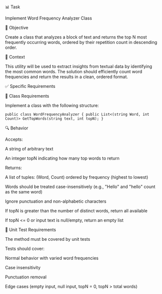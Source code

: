 ﻿📊 Task 

Implement Word Frequency Analyzer Class

🎯 Objective

Create a class that analyzes a block of text and returns the top N most frequently occurring words, ordered by their repetition count in descending order.

🧩 Context

This utility will be used to extract insights from textual data by identifying the most common words. The solution should efficiently count word frequencies and return the results in a clean, ordered format.

✅ Specific Requirements

🔧 Class Requirements

Implement a class with the following structure:

`public class WordFrequencyAnalyzer
{
    public List<(string Word, int Count)> GetTopWords(string text, int topN);
}`

🔍 Behavior

Accepts:

A string of arbitrary text

An integer topN indicating how many top words to return

Returns:

A list of tuples: (Word, Count) ordered by frequency (highest to lowest)

Words should be treated case-insensitively (e.g., "Hello" and "hello" count as the same word)

Ignore punctuation and non-alphabetic characters

If topN is greater than the number of distinct words, return all available

If topN <= 0 or input text is null/empty, return an empty list

🧪 Unit Test Requirements

The method must be covered by unit tests

Tests should cover:

Normal behavior with varied word frequencies

Case insensitivity

Punctuation removal

Edge cases (empty input, null input, topN = 0, topN > total words)